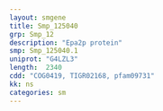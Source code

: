 ```yaml
---
layout: smgene
title: Smp_125040
grp: Smp_12
description: "Epa2p protein"
smp: Smp_125040.1
uniprot: "G4LZL3"
length:  2340
cdd: "COG0419, TIGR02168, pfam09731"
kk: ns
categories: sm
---
```

